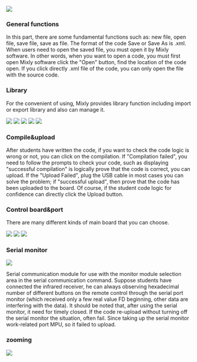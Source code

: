 ![](https://github.com/xbed/Mixly_Arduino/blob/master/wiki_pic/systemfunctionarea1.png)
### General functions
In this part, there are some fundamental functions such as: new file, open file, save file, save as file. The format of the code Save or Save As is .xml. When users need to open the saved file, you must open it by Mixly software. In other words, when you want to open a code, you must first open Mixly software click the "Open" button, find the location of the code open. If you click directly .xml file of the code, you can only open the file with the source code.

### Library 
For the convenient of using, Mixly provides library function including import or export library and also can manage it.

![](https://github.com/xbed/Mixly_Arduino/blob/master/wiki_pic/%E7%B3%BB%E7%BB%9F%E5%8A%9F%E8%83%BD%E5%8C%BA2.png)
![](https://github.com/xbed/Mixly_Arduino/blob/master/wiki_pic/%E7%B3%BB%E7%BB%9F%E5%8A%9F%E8%83%BD%E5%8C%BA3.png)
![](https://github.com/xbed/Mixly_Arduino/blob/master/wiki_pic/%E7%B3%BB%E7%BB%9F%E5%8A%9F%E8%83%BD%E5%8C%BA4.png)
![](https://github.com/xbed/Mixly_Arduino/blob/master/wiki_pic/%E7%B3%BB%E7%BB%9F%E5%8A%9F%E8%83%BD%E5%8C%BA5.png)
![](https://github.com/xbed/Mixly_Arduino/blob/master/wiki_pic/%E7%B3%BB%E7%BB%9F%E5%8A%9F%E8%83%BD%E5%8C%BA6.png)

### Compile&upload
After students have written the code, if you want to check the code logic is wrong or not, you can click on the compilation. If "Compilation failed", you need to follow the prompts to check your code, such as displaying "successful compilation" is logically prove that the code is correct, you can upload. 
If the "Upload Failed", plug the USB cable in most cases you can solve the problem; if "successful upload", then prove that the code has been uploaded to the board. Of course, if the student code logic for confidence can directly click the Upload button.
### Control board&port
There are many different kinds of main board that you can choose.

![](https://github.com/xbed/Mixly_Arduino/blob/master/wiki_pic/%E7%B3%BB%E7%BB%9F%E5%8A%9F%E8%83%BD%E5%8C%BA7.png)
![](https://github.com/xbed/Mixly_Arduino/blob/master/wiki_pic/%E7%B3%BB%E7%BB%9F%E5%8A%9F%E8%83%BD%E5%8C%BA8.png)
![](https://github.com/xbed/Mixly_Arduino/blob/master/wiki_pic/%E7%B3%BB%E7%BB%9F%E5%8A%9F%E8%83%BD%E5%8C%BA9.png)

### Serial monitor
![](https://github.com/xbed/Mixly_Arduino/blob/master/wiki_pic/%E7%B3%BB%E7%BB%9F%E5%8A%9F%E8%83%BD%E5%8C%BA10.png)

Serial communication module for use with the monitor module selection area in the serial communication command. Suppose students have connected the infrared receiver, he can always observing hexadecimal number of different buttons on the remote control through the serial port monitor (which received only a few real value FD beginning, other data are interfering with the data).
It should be noted that, after using the serial monitor, it need for timely closed. If the code re-upload without turning off the serial monitor the situation, often fail. Since taking up the serial monitor work-related port MPU, so it failed to upload.
### zooming
![](https://github.com/xbed/Mixly_Arduino/blob/master/wiki_pic/%E7%B3%BB%E7%BB%9F%E5%8A%9F%E8%83%BD%E5%8C%BA11.png)